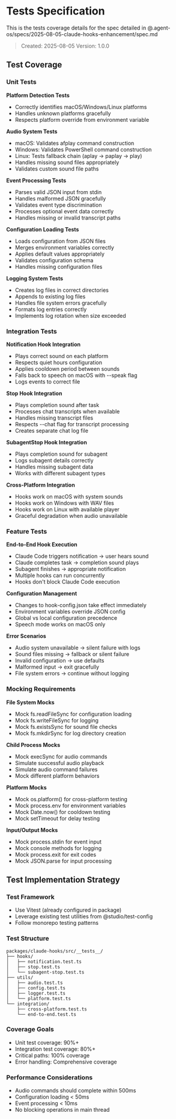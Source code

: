 # Tests Specification

This is the tests coverage details for the spec detailed in @.agent-os/specs/2025-08-05-claude-hooks-enhancement/spec.md

> Created: 2025-08-05
> Version: 1.0.0

## Test Coverage

### Unit Tests

**Platform Detection Tests**

- Correctly identifies macOS/Windows/Linux platforms
- Handles unknown platforms gracefully
- Respects platform override from environment variable

**Audio System Tests**

- macOS: Validates afplay command construction
- Windows: Validates PowerShell command construction
- Linux: Tests fallback chain (aplay → paplay → play)
- Handles missing sound files appropriately
- Validates custom sound file paths

**Event Processing Tests**

- Parses valid JSON input from stdin
- Handles malformed JSON gracefully
- Validates event type discrimination
- Processes optional event data correctly
- Handles missing or invalid transcript paths

**Configuration Loading Tests**

- Loads configuration from JSON files
- Merges environment variables correctly
- Applies default values appropriately
- Validates configuration schema
- Handles missing configuration files

**Logging System Tests**

- Creates log files in correct directories
- Appends to existing log files
- Handles file system errors gracefully
- Formats log entries correctly
- Implements log rotation when size exceeded

### Integration Tests

**Notification Hook Integration**

- Plays correct sound on each platform
- Respects quiet hours configuration
- Applies cooldown period between sounds
- Falls back to speech on macOS with --speak flag
- Logs events to correct file

**Stop Hook Integration**

- Plays completion sound after task
- Processes chat transcripts when available
- Handles missing transcript files
- Respects --chat flag for transcript processing
- Creates separate chat log file

**SubagentStop Hook Integration**

- Plays completion sound for subagent
- Logs subagent details correctly
- Handles missing subagent data
- Works with different subagent types

**Cross-Platform Integration**

- Hooks work on macOS with system sounds
- Hooks work on Windows with WAV files
- Hooks work on Linux with available player
- Graceful degradation when audio unavailable

### Feature Tests

**End-to-End Hook Execution**

- Claude Code triggers notification → user hears sound
- Claude completes task → completion sound plays
- Subagent finishes → appropriate notification
- Multiple hooks can run concurrently
- Hooks don't block Claude Code execution

**Configuration Management**

- Changes to hook-config.json take effect immediately
- Environment variables override JSON config
- Global vs local configuration precedence
- Speech mode works on macOS only

**Error Scenarios**

- Audio system unavailable → silent failure with logs
- Sound files missing → fallback or silent failure
- Invalid configuration → use defaults
- Malformed input → exit gracefully
- File system errors → continue without logging

### Mocking Requirements

**File System Mocks**

- Mock fs.readFileSync for configuration loading
- Mock fs.writeFileSync for logging
- Mock fs.existsSync for sound file checks
- Mock fs.mkdirSync for log directory creation

**Child Process Mocks**

- Mock execSync for audio commands
- Simulate successful audio playback
- Simulate audio command failures
- Mock different platform behaviors

**Platform Mocks**

- Mock os.platform() for cross-platform testing
- Mock process.env for environment variables
- Mock Date.now() for cooldown testing
- Mock setTimeout for delay testing

**Input/Output Mocks**

- Mock process.stdin for event input
- Mock console methods for logging
- Mock process.exit for exit codes
- Mock JSON.parse for input processing

## Test Implementation Strategy

### Test Framework

- Use Vitest (already configured in package)
- Leverage existing test utilities from @studio/test-config
- Follow monorepo testing patterns

### Test Structure

```
packages/claude-hooks/src/__tests__/
├── hooks/
│   ├── notification.test.ts
│   ├── stop.test.ts
│   └── subagent-stop.test.ts
├── utils/
│   ├── audio.test.ts
│   ├── config.test.ts
│   ├── logger.test.ts
│   └── platform.test.ts
└── integration/
    ├── cross-platform.test.ts
    └── end-to-end.test.ts
```

### Coverage Goals

- Unit test coverage: 90%+
- Integration test coverage: 80%+
- Critical paths: 100% coverage
- Error handling: Comprehensive coverage

### Performance Considerations

- Audio commands should complete within 500ms
- Configuration loading < 50ms
- Event processing < 10ms
- No blocking operations in main thread
